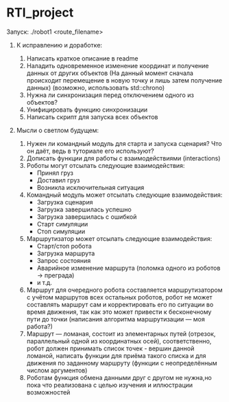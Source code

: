 ﻿# RTI_project

Запуск: ./robot1 <route_filename>

1. К исправлению и доработке:
	1) Написать краткое описание в readme
	2) Наладить одновременное изменение координат и получение данных от других объектов (На данный момент сначала происходит перемещение в новую точку и лишь затем получение данных) (возможно, использовать std::chrono)
	3) Нужна ли синхронизация перед отключением одного из объектов?
	4) Унифицировать функцию синхронизации
	5) Написать скрипт для запуска всех объектов

2. Мысли о светлом будущем:
	1) Нужен ли командный модуль для старта и запуска сценария? Что он даёт, ведь в туториале его используют?
	2) Дописать функции для работы с взаимодействиями (interactions)
	3) Роботы могут отсылать следующие взаимодействия:
		- Принял груз
		- Доставил груз
		- Возникла исключительная ситуация
	4) Командный модуль может отсылать следующие взаимодействия:
		- Загрузка сценария
		- Загрузка завершилась успешно
		- Загрузка завершилась с ошибкой
		- Старт симуляции
		- Стоп симуляции
	5) Маршрутизатор может отсылать следующие взаимодействия:
		- Старт/стоп робота
		- Загрузка маршрута
		- Запрос состояния
		- Аварийное изменение маршрута (поломка одного из роботов → преграда)
		- и т.д. 
	6) Маршрут для очередного робота составляется маршрутизатором с учётом маршрутов всех остальных роботов, робот не может составлять маршрут сам и корректировать его по ситуации во время движения, так как это может привести к бесконечному пути до точки (написания алгоритма маршрутизации — моя работа?)
	7) Маршрут — ломаная, состоит из элементарных путей (отрезок, параллельный одной из координатных осей), соответственно, робот должен принимать список точек - вершин данной ломаной, написать функции для приёма такого списка и для движения по заданному маршруту (функции с неопределённым числом аргументов)
	8) Роботам функция обмена данными друг с другом не нужна,но пока что реализована с целью изучения и иллюстрации возможностей
